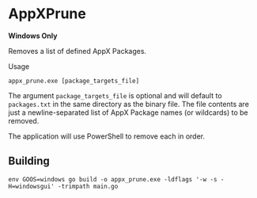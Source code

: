 # AppXPrune

__Windows Only__

Removes a list of defined AppX Packages.

Usage

```shell
appx_prune.exe [package_targets_file]
```

The argument `package_targets_file` is optional and will default to `packages.txt` in the
same directory as the binary file. The file contents are just a newline-separated list
of AppX Package names (or wildcards) to be removed.

The application will use PowerShell to remove each in order.

## Building

```shell
env GOOS=windows go build -o appx_prune.exe -ldflags '-w -s -H=windowsgui' -trimpath main.go
```
